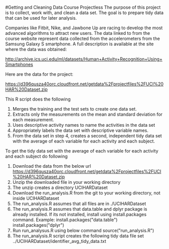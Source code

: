 #Getting and Cleaning Data Course Projectless 
The purpose of this project is to collect, work with, and clean a data set. The goal is to prepare tidy data that can be used for later analysis. 

Companies like Fitbit, Nike, and Jawbone Up are racing to develop the most advanced algorithms to attract new users. The data linked to from the course website represent data collected from the accelerometers from the Samsung Galaxy S smartphone. A full description is available at the site where the data was obtained:

http://archive.ics.uci.edu/ml/datasets/Human+Activity+Recognition+Using+Smartphones

Here are the data for the project:

https://d396qusza40orc.cloudfront.net/getdata%2Fprojectfiles%2FUCI%20HAR%20Dataset.zip

This R script does the following

1. Merges the training and the test sets to create one data set.
2. Extracts only the measurements on the mean and standard deviation for each measurement.
3. Uses descriptive activity names to name the activities in the data set
4. Appropriately labels the data set with descriptive variable names.
5. From the data set in step 4, creates a second, independent tidy data set with the average of each variable for each activity and each subject.

To get the tidy data set with the average of each variable for each activity and each subject do following

1. Download the data from the below url
    https://d396qusza40orc.cloudfront.net/getdata%2Fprojectfiles%2FUCI%20HAR%20Dataset.zip
2. Unzip the downloaded file in your working directory
3. The unzip creates a directory UCIHARDataset
4. Download the run_analysis.R from the git to your working directory, not inside UCIHARDataset
5. The run_analysis.R assumes that all files are in ./UCIHARDataset
6. The run_analysis.R assumes that data.table and dplyr package is already installed. If its not installed, install using install.packages command. Example:
         install.packages("data.table")
         install.packages("dplyr")
7. Run run_analysus.R using below command
        source("run_analysis.R")
8. The run_analysis.R script creates the following tidy data file set 
    ../UCIHARDataset/identifier_avg_tidy_data.txt
